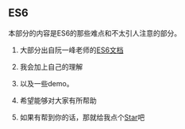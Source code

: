 ## ES6

本部分的内容是ES6的那些难点和不太引人注意的部分。

1. 大部分出自阮一峰老师的[ES6文档](http://es6.ruanyifeng.com/)

2. 我会加上自己的理解

3. 以及一些demo。

4. 希望能够对大家有所帮助

5. 如果有帮到你的话，那就给我点个[Star](https://github.com/OBKoro1/web_accumulate)吧